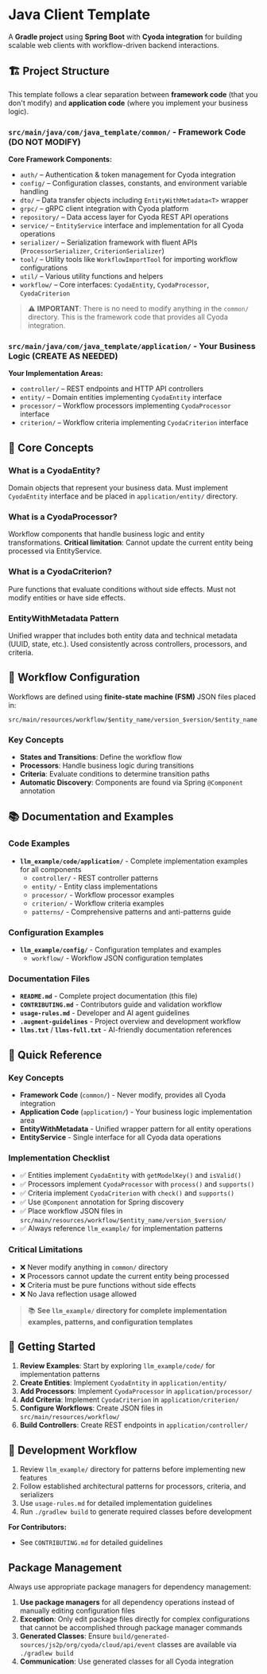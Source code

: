 # Java Client Template

A **Gradle project** using **Spring Boot** with **Cyoda integration** for building scalable web clients with workflow-driven backend interactions.

## 🏗️ Project Structure

This template follows a clear separation between **framework code** (that you don't modify) and **application code** (where you implement your business logic).

### `src/main/java/com/java_template/common/` - Framework Code (DO NOT MODIFY)

**Core Framework Components:**
- `auth/` – Authentication & token management for Cyoda integration
- `config/` – Configuration classes, constants, and environment variable handling  
- `dto/` – Data transfer objects including `EntityWithMetadata<T>` wrapper
- `grpc/` – gRPC client integration with Cyoda platform
- `repository/` – Data access layer for Cyoda REST API operations
- `service/` – `EntityService` interface and implementation for all Cyoda operations
- `serializer/` – Serialization framework with fluent APIs (`ProcessorSerializer`, `CriterionSerializer`)
- `tool/` – Utility tools like `WorkflowImportTool` for importing workflow configurations
- `util/` – Various utility functions and helpers
- `workflow/` – Core interfaces: `CyodaEntity`, `CyodaProcessor`, `CyodaCriterion`

> ⚠️ **IMPORTANT**: There is no need to modify anything in the `common/` directory. This is the framework code that provides all Cyoda integration.

### `src/main/java/com/java_template/application/` - Your Business Logic (CREATE AS NEEDED)

**Your Implementation Areas:**
- `controller/` – REST endpoints and HTTP API controllers
- `entity/` – Domain entities implementing `CyodaEntity` interface
- `processor/` – Workflow processors implementing `CyodaProcessor` interface
- `criterion/` – Workflow criteria implementing `CyodaCriterion` interface

## 🔑 Core Concepts

### What is a CyodaEntity?
Domain objects that represent your business data. Must implement `CyodaEntity` interface and be placed in `application/entity/` directory.

### What is a CyodaProcessor?
Workflow components that handle business logic and entity transformations. **Critical limitation**: Cannot update the current entity being processed via EntityService.

### What is a CyodaCriterion?
Pure functions that evaluate conditions without side effects. Must not modify entities or have side effects.

### EntityWithMetadata<T> Pattern
Unified wrapper that includes both entity data and technical metadata (UUID, state, etc.). Used consistently across controllers, processors, and criteria.

## 🔄 Workflow Configuration

Workflows are defined using **finite-state machine (FSM)** JSON files placed in:
```
src/main/resources/workflow/$entity_name/version_$version/$entity_name.json
```

### Key Concepts
- **States and Transitions**: Define the workflow flow
- **Processors**: Handle business logic during transitions  
- **Criteria**: Evaluate conditions to determine transition paths
- **Automatic Discovery**: Components are found via Spring `@Component` annotation

## 📚 Documentation and Examples

### Code Examples
- **`llm_example/code/application/`** - Complete implementation examples for all components
  - `controller/` - REST controller patterns
  - `entity/` - Entity class implementations
  - `processor/` - Workflow processor examples  
  - `criterion/` - Workflow criteria examples
  - `patterns/` - Comprehensive patterns and anti-patterns guide

### Configuration Examples  
- **`llm_example/config/`** - Configuration templates and examples
  - `workflow/` - Workflow JSON configuration templates

### Documentation Files
- **`README.md`** - Complete project documentation (this file)
- **`CONTRIBUTING.md`** - Contributors guide and validation workflow
- **`usage-rules.md`** - Developer and AI agent guidelines
- **`.augment-guidelines`** - Project overview and development workflow
- **`llms.txt`** / **`llms-full.txt`** - AI-friendly documentation references

## 📝 Quick Reference

### Key Concepts
- **Framework Code** (`common/`) - Never modify, provides all Cyoda integration
- **Application Code** (`application/`) - Your business logic implementation area
- **EntityWithMetadata<T>** - Unified wrapper pattern for all entity operations
- **EntityService** - Single interface for all Cyoda data operations

### Implementation Checklist
- ✅ Entities implement `CyodaEntity` with `getModelKey()` and `isValid()`
- ✅ Processors implement `CyodaProcessor` with `process()` and `supports()`
- ✅ Criteria implement `CyodaCriterion` with `check()` and `supports()`
- ✅ Use `@Component` annotation for Spring discovery
- ✅ Place workflow JSON files in `src/main/resources/workflow/$entity_name/version_$version/`
- ✅ Always reference `llm_example/` for implementation patterns

### Critical Limitations
- ❌ Never modify anything in `common/` directory
- ❌ Processors cannot update the current entity being processed
- ❌ Criteria must be pure functions without side effects
- ❌ No Java reflection usage allowed

> 📚 **See `llm_example/` directory for complete implementation examples, patterns, and configuration templates**

## 🚀 Getting Started

1. **Review Examples**: Start by exploring `llm_example/code/` for implementation patterns
2. **Create Entities**: Implement `CyodaEntity` in `application/entity/`
3. **Add Processors**: Implement `CyodaProcessor` in `application/processor/`
4. **Add Criteria**: Implement `CyodaCriterion` in `application/criterion/`
5. **Configure Workflows**: Create JSON files in `src/main/resources/workflow/`
6. **Build Controllers**: Create REST endpoints in `application/controller/`

## 🔧 Development Workflow

1. Review `llm_example/` directory for patterns before implementing new features
2. Follow established architectural patterns for processors, criteria, and serializers
3. Use `usage-rules.md` for detailed implementation guidelines
4. Run `./gradlew build` to generate required classes before development

**For Contributors:**

- See `CONTRIBUTING.md` for detailed guidelines

## Package Management

Always use appropriate package managers for dependency management:

1. **Use package managers** for all dependency operations instead of manually editing configuration files
2. **Exception**: Only edit package files directly for complex configurations that cannot be accomplished through package manager commands
3. **Generated Classes**: Ensure `build/generated-sources/js2p/org/cyoda/cloud/api/event` classes are available via `./gradlew build`
4. **Communication**: Use generated classes for all Cyoda integration
